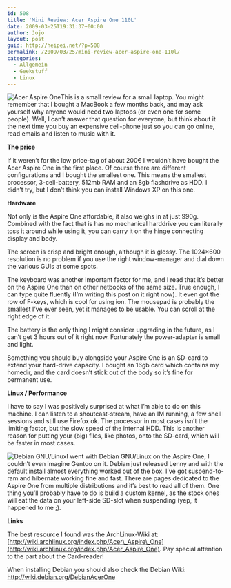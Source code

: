 ```yaml
---
id: 508
title: 'Mini Review: Acer Aspire One 110L'
date: 2009-03-25T19:31:37+00:00
author: Jojo
layout: post
guid: http://heipei.net/?p=508
permalink: /2009/03/25/mini-review-acer-aspire-one-110l/
categories:
  - Allgemein
  - Geekstuff
  - Linux
---
```

<img src="/weblog/acer_aspire_one.jpg" alt="Acer Aspire One" class="alignleft" />This is a small review for a small laptop. You might remember that I bought a MacBook a few months back, and may ask yourself why anyone would need two laptops (or even one for some people). Well, I can&#8217;t answer that question for everyone, but think about it the next time you buy an expensive cell-phone just so you can go online, read emails and listen to music with it.
  
**The price**
  
If it weren&#8217;t for the low price-tag of about 200€ I wouldn&#8217;t have bought the Acer Aspire One in the first place. Of course there are different configurations and I bought the smallest one. This means the smallest processor, 3-cell-battery, 512mb RAM and an 8gb flashdrive as HDD. I didn&#8217;t try, but I don&#8217;t think you can install Windows XP on this one.
  
**Hardware**
  
Not only is the Aspire One affordable, it also weighs in at just 990g. Combined with the fact that is has no mechanical harddrive you can literally toss it around while using it, you can carry it on the hinge connecting display and body.
  
The screen is crisp and bright enough, although it is glossy. The 1024&#215;600 resolution is no problem if you use the right window-manager and dial down the various GUIs at some spots.
  
The keyboard was another important factor for me, and I read that it&#8217;s better on the Aspire One than on other netbooks of the same size. True enough, I can type quite fluently (I&#8217;m writing this post on it right now). It even got the row of F-keys, which is cool for using ion. The mousepad is probably the smallest I&#8217;ve ever seen, yet it manages to be usable. You can scroll at the right edge of it.
  
The battery is the only thing I might consider upgrading in the future, as I can&#8217;t get 3 hours out of it right now. Fortunately the power-adapter is small and light.
  
Something you should buy alongside your Aspire One is an SD-card to extend your hard-drive capacity. I bought an 16gb card which contains my homedir, and the card doesn&#8217;t stick out of the body so it&#8217;s fine for permanent use.
  
**Linux / Performance**
  
I have to say I was positively surprised at what I&#8217;m able to do on this machine. I can listen to a shoutcast-stream, have an IM running, a few shell sessions and still use Firefox ok. The processor in most cases isn&#8217;t the limiting factor, but the slow speed of the internal HDD. This is another reason for putting your (big) files, like photos, onto the SD-card, which will be faster in most cases.
  
<img src="/weblog/debian_logo.png" alt="Debian GNU/Linux" class="alignleft" />I went with Debian GNU/Linux on the Aspire One, I couldn&#8217;t even imagine Gentoo on it. Debian just released Lenny and with the default install almost everything worked out of the box. I&#8217;ve got suspend-to-ram and hibernate working fine and fast. There are pages dedicated to the Aspire One from multiple distributions and it&#8217;s best to read all of them. One thing you&#8217;ll probably have to do is build a custom kernel, as the stock ones will eat the data on your left-side SD-slot when suspending (yep, it happened to me ;).
  
**Links**
  
The best resource I found was the ArchLinux-Wiki at: [http://wiki.archlinux.org/index.php/Acer\_Aspire\_One](http://wiki.archlinux.org/index.php/Acer_Aspire_One). Pay special attention to the part about the Card-reader!
  
When installing Debian you should also check the Debian Wiki: <http://wiki.debian.org/DebianAcerOne>